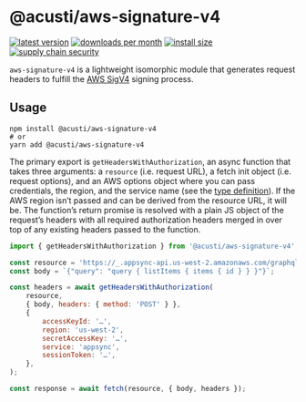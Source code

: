 # @acusti/aws-signature-v4

[![latest version](https://img.shields.io/npm/v/@acusti/aws-signature-v4?style=for-the-badge)](https://www.npmjs.com/package/@acusti/aws-signature-v4)
[![downloads per month](https://img.shields.io/npm/dm/@acusti/aws-signature-v4?style=for-the-badge)](https://www.npmjs.com/package/@acusti/aws-signature-v4)
[![install size](https://packagephobia.com/badge?p=@acusti/aws-signature-v4&style=for-the-badge)](https://packagephobia.com/result?p=@acusti/aws-signature-v4)
[![supply chain security](https://socket.dev/api/badge/npm/package/@acusti/aws-signature-v4/0.6.2)](https://socket.dev/npm/package/@acusti/aws-signature-v4/overview/0.6.2)

`aws-signature-v4` is a lightweight isomorphic module that generates
request headers to fulfill the [AWS SigV4][] signing process.

[aws sigv4]:
    https://docs.aws.amazon.com/general/latest/gr/signature-version-4.html

## Usage

```
npm install @acusti/aws-signature-v4
# or
yarn add @acusti/aws-signature-v4
```

The primary export is `getHeadersWithAuthorization`, an async function that
takes three arguments: a `resource` (i.e. request URL), a fetch init object
(i.e. request options), and an AWS options object where you can pass
credentials, the region, and the service name (see the [type
definition][]). If the AWS region isn’t passed and can be derived from the
resource URL, it will be. The function’s return promise is resolved with a
plain JS object of the request’s headers with all required authorization
headers merged in over top of any existing headers passed to the function.

[type definition]:
    https://github.com/acusti/uikit/tree/main/packages/aws-signature-v4/src/types.ts

```js
import { getHeadersWithAuthorization } from '@acusti/aws-signature-v4';

const resource = 'https://_.appsync-api.us-west-2.amazonaws.com/graphql';
const body = `{"query": "query { listItems { items { id } } }"}`;

const headers = await getHeadersWithAuthorization(
    resource,
    { body, headers: { method: 'POST' } },
    {
        accessKeyId: '…',
        region: 'us-west-2',
        secretAccessKey: '…',
        service: 'appsync',
        sessionToken: '…',
    },
);

const response = await fetch(resource, { body, headers });
```
